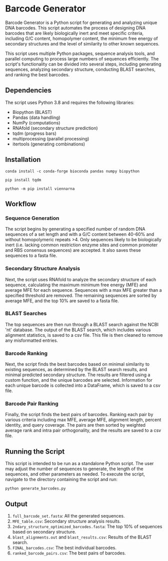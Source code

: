 # Barcode Generator

Barcode Generator is a Python script for generating and analyzing unique DNA barcodes. This script automates the process of designing DNA barcodes that are likely biologically inert and  meet specific criteria, including G/C content, homopolymer content, the minimum free energy of secondary structures and the level of similarity to other known sequences.

This script uses  multiple Python packages, sequence analysis tools, and parallel computing to process large numbers of sequences efficiently. The script's functionality can be divided into several steps, including generating sequences, analyzing secondary structure, conducting BLAST searches, and ranking the best barcodes.

## Dependencies

The script uses Python 3.8 and requires the following libraries:

- Biopython (BLAST)
- Pandas (data handling)
- NumPy (computations)
- RNAfold (secondary structure prediction)
- tqdm (progress bars)
- multiprocessing (parallel processing)
- itertools (generating combinations)

## Installation

`conda install -c conda-forge bioconda pandas numpy biopython`

`pip install tqdm`

`python -m pip install viennarna`


## Workflow

### Sequence Generation

The script begins by generating a specified number of random DNA sequences of a set length and with a G/C content between 40-60% and without  homopolymeric repeats >4. Only sequences likely to be biologically inert (i.e. lacking common restriction enzyme sites and common promoter and RBS consensus sequences) are accepted. It also saves these sequences to a fasta file.

### Secondary Structure Analysis

Next, the script uses RNAfold to analyze the secondary structure of each sequence, calculating the maximum minimum free energy (MFE) and average MFE for each sequence. Sequences with a max MFE greater than a specified threshold are removed. The remaining sequences are sorted by average MFE, and the top 10% are saved to a fasta file.

### BLAST Searches

The top sequences are then run through a BLAST search against the NCBI 'nt' database. The output of the BLAST search, which includes various alignment statistics, is saved to a csv file. This file is then cleaned to remove any misformatted  entries.

### Barcode Ranking

Next, the script finds the best barcodes based on minimal similarity to existing sequences, as determined by the  BLAST search results, and minimal predicted secondary structure. The results are filtered using a custom function, and the unique barcodes are selected. Information for each unique barcode is collected into a DataFrame, which is saved to a csv file.

### Barcode Pair Ranking

Finally, the script finds the best pairs of barcodes. Ranking each pair by various criteria including max MFE, average MFE, alignment length, percent identity, and query coverage.  The pairs are then sorted by weighted average rank and intra pair orthogonality, and the results are saved to a csv file.

## Running the Script

This script is intended to be run as a standalone Python script. The user may adjust the number of sequences to generate, the length of the sequences, and other parameters as needed. To execute the script, navigate to the directory containing the script and run:

`python generate_barcodes.py`

## Output

1. `full_barcode_set.fasta`: All the generated sequences.
2. `MFE_table.csv`: Secondary structure analysis results.
3. `2ndary_structure_optimized_barcodes.fasta`: The top 10% of sequences based on secondary structure.
4. `blast_alignments.out` and `blast_results.csv`: Results of the BLAST search.
5. `FINAL_barcodes.csv`: The best individual barcodes.
6. `ranked_barcode_pairs.csv`: The best pairs of barcodes.
